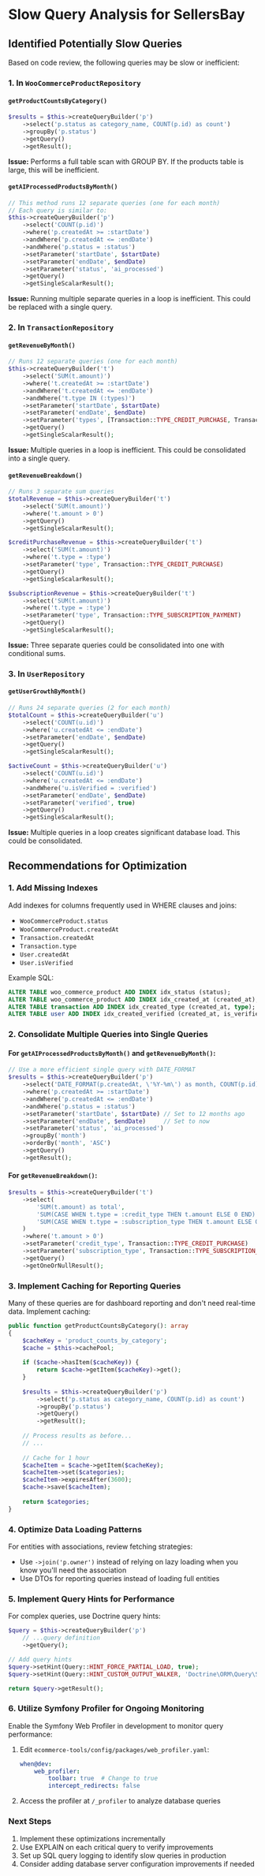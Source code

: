 # Slow Query Analysis for SellersBay

## Identified Potentially Slow Queries

Based on code review, the following queries may be slow or inefficient:

### 1. In `WooCommerceProductRepository`

#### `getProductCountsByCategory()`
```php
$results = $this->createQueryBuilder('p')
    ->select('p.status as category_name, COUNT(p.id) as count')
    ->groupBy('p.status')
    ->getQuery()
    ->getResult();
```
**Issue:** Performs a full table scan with GROUP BY. If the products table is large, this will be inefficient.

#### `getAIProcessedProductsByMonth()`
```php
// This method runs 12 separate queries (one for each month)
// Each query is similar to:
$this->createQueryBuilder('p')
    ->select('COUNT(p.id)')
    ->where('p.createdAt >= :startDate')
    ->andWhere('p.createdAt <= :endDate')
    ->andWhere('p.status = :status')
    ->setParameter('startDate', $startDate)
    ->setParameter('endDate', $endDate)
    ->setParameter('status', 'ai_processed')
    ->getQuery()
    ->getSingleScalarResult();
```
**Issue:** Running multiple separate queries in a loop is inefficient. This could be replaced with a single query.

### 2. In `TransactionRepository`

#### `getRevenueByMonth()`
```php
// Runs 12 separate queries (one for each month)
$this->createQueryBuilder('t')
    ->select('SUM(t.amount)')
    ->where('t.createdAt >= :startDate')
    ->andWhere('t.createdAt <= :endDate')
    ->andWhere('t.type IN (:types)')
    ->setParameter('startDate', $startDate)
    ->setParameter('endDate', $endDate)
    ->setParameter('types', [Transaction::TYPE_CREDIT_PURCHASE, Transaction::TYPE_SUBSCRIPTION_PAYMENT])
    ->getQuery()
    ->getSingleScalarResult();
```
**Issue:** Multiple queries in a loop is inefficient. This could be consolidated into a single query.

#### `getRevenueBreakdown()`
```php
// Runs 3 separate sum queries
$totalRevenue = $this->createQueryBuilder('t')
    ->select('SUM(t.amount)')
    ->where('t.amount > 0')
    ->getQuery()
    ->getSingleScalarResult();

$creditPurchaseRevenue = $this->createQueryBuilder('t')
    ->select('SUM(t.amount)')
    ->where('t.type = :type')
    ->setParameter('type', Transaction::TYPE_CREDIT_PURCHASE)
    ->getQuery()
    ->getSingleScalarResult();

$subscriptionRevenue = $this->createQueryBuilder('t')
    ->select('SUM(t.amount)')
    ->where('t.type = :type')
    ->setParameter('type', Transaction::TYPE_SUBSCRIPTION_PAYMENT)
    ->getQuery()
    ->getSingleScalarResult();
```
**Issue:** Three separate queries could be consolidated into one with conditional sums.

### 3. In `UserRepository`

#### `getUserGrowthByMonth()`
```php
// Runs 24 separate queries (2 for each month)
$totalCount = $this->createQueryBuilder('u')
    ->select('COUNT(u.id)')
    ->where('u.createdAt <= :endDate')
    ->setParameter('endDate', $endDate)
    ->getQuery()
    ->getSingleScalarResult();

$activeCount = $this->createQueryBuilder('u')
    ->select('COUNT(u.id)')
    ->where('u.createdAt <= :endDate')
    ->andWhere('u.isVerified = :verified')
    ->setParameter('endDate', $endDate)
    ->setParameter('verified', true)
    ->getQuery()
    ->getSingleScalarResult();
```
**Issue:** Multiple queries in a loop creates significant database load. This could be consolidated.

## Recommendations for Optimization

### 1. Add Missing Indexes

Add indexes for columns frequently used in WHERE clauses and joins:
- `WooCommerceProduct.status`
- `WooCommerceProduct.createdAt`
- `Transaction.createdAt`
- `Transaction.type`
- `User.createdAt`
- `User.isVerified`

Example SQL:
```sql
ALTER TABLE woo_commerce_product ADD INDEX idx_status (status);
ALTER TABLE woo_commerce_product ADD INDEX idx_created_at (created_at);
ALTER TABLE transaction ADD INDEX idx_created_type (created_at, type);
ALTER TABLE user ADD INDEX idx_created_verified (created_at, is_verified);
```

### 2. Consolidate Multiple Queries into Single Queries

#### For `getAIProcessedProductsByMonth()` and `getRevenueByMonth()`:
```php
// Use a more efficient single query with DATE_FORMAT
$results = $this->createQueryBuilder('p')
    ->select('DATE_FORMAT(p.createdAt, \'%Y-%m\') as month, COUNT(p.id) as count')
    ->where('p.createdAt >= :startDate')
    ->andWhere('p.createdAt <= :endDate')
    ->andWhere('p.status = :status')
    ->setParameter('startDate', $startDate) // Set to 12 months ago
    ->setParameter('endDate', $endDate)     // Set to now
    ->setParameter('status', 'ai_processed')
    ->groupBy('month')
    ->orderBy('month', 'ASC')
    ->getQuery()
    ->getResult();
```

#### For `getRevenueBreakdown()`:
```php
$results = $this->createQueryBuilder('t')
    ->select(
        'SUM(t.amount) as total',
        'SUM(CASE WHEN t.type = :credit_type THEN t.amount ELSE 0 END) as credit_purchase',
        'SUM(CASE WHEN t.type = :subscription_type THEN t.amount ELSE 0 END) as subscription'
    )
    ->where('t.amount > 0')
    ->setParameter('credit_type', Transaction::TYPE_CREDIT_PURCHASE)
    ->setParameter('subscription_type', Transaction::TYPE_SUBSCRIPTION_PAYMENT)
    ->getQuery()
    ->getOneOrNullResult();
```

### 3. Implement Caching for Reporting Queries

Many of these queries are for dashboard reporting and don't need real-time data. Implement caching:

```php
public function getProductCountsByCategory(): array
{
    $cacheKey = 'product_counts_by_category';
    $cache = $this->cachePool;
    
    if ($cache->hasItem($cacheKey)) {
        return $cache->getItem($cacheKey)->get();
    }
    
    $results = $this->createQueryBuilder('p')
        ->select('p.status as category_name, COUNT(p.id) as count')
        ->groupBy('p.status')
        ->getQuery()
        ->getResult();
    
    // Process results as before...
    // ...
    
    // Cache for 1 hour
    $cacheItem = $cache->getItem($cacheKey);
    $cacheItem->set($categories);
    $cacheItem->expiresAfter(3600);
    $cache->save($cacheItem);
    
    return $categories;
}
```

### 4. Optimize Data Loading Patterns

For entities with associations, review fetching strategies:
- Use `->join('p.owner')` instead of relying on lazy loading when you know you'll need the association
- Use DTOs for reporting queries instead of loading full entities

### 5. Implement Query Hints for Performance

For complex queries, use Doctrine query hints:
```php
$query = $this->createQueryBuilder('p')
    // ...query definition
    ->getQuery();

// Add query hints
$query->setHint(Query::HINT_FORCE_PARTIAL_LOAD, true);
$query->setHint(Query::HINT_CUSTOM_OUTPUT_WALKER, 'Doctrine\ORM\Query\SqlWalker');

return $query->getResult();
```

### 6. Utilize Symfony Profiler for Ongoing Monitoring

Enable the Symfony Web Profiler in development to monitor query performance:
1. Edit `ecommerce-tools/config/packages/web_profiler.yaml`:
   ```yaml
   when@dev:
       web_profiler:
           toolbar: true  # Change to true
           intercept_redirects: false
   ```

2. Access the profiler at `/_profiler` to analyze database queries

### Next Steps

1. Implement these optimizations incrementally 
2. Use EXPLAIN on each critical query to verify improvements
3. Set up SQL query logging to identify slow queries in production
4. Consider adding database server configuration improvements if needed 